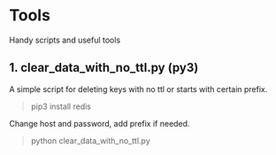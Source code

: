 # Tools
Handy scripts and useful tools

## 1. clear_data_with_no_ttl.py (py3)
A simple script for deleting keys with no ttl or starts with certain prefix.
> pip3 install redis

Change host and password, add prefix if needed.
> python clear_data_with_no_ttl.py